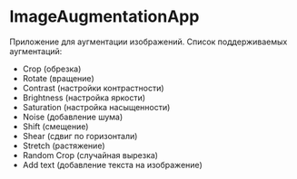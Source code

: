 # ImageAugmentationApp

Приложение для аугментации изображений.
Список поддерживаемых аугментаций:

- Crop (обрезка)
- Rotate (вращение)
- Contrast (настройки контрастности)
- Brightness (настройка яркости)
- Saturation (настройка насыщенности)
- Noise (добавление шума)
- Shift (смещение)
- Shear (сдвиг по горизонтали)
- Stretch (растяжение)
- Random Crop (случайная вырезка)
- Add text (добавление текста на изображение)
